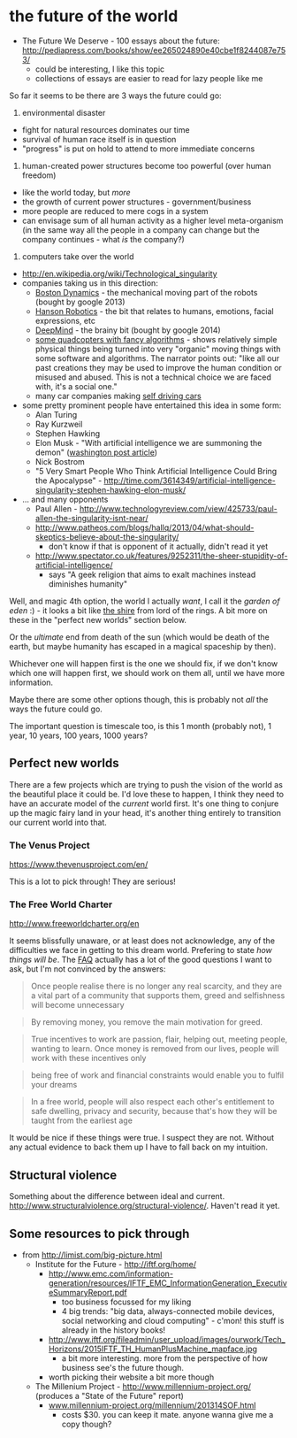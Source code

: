 # the future of the world

* The Future We Deserve - 100 essays about the future: http://pediapress.com/books/show/ee265024890e40cbe1f8244087e753/
  * could be interesting, I like this topic
  * collections of essays are easier to read for lazy people like me

So far it seems to be there are 3 ways the future could go:

1. environmental disaster
  * fight for natural resources dominates our time
  * survival of human race itself is in question
  * "progress" is put on hold to attend to more immediate concerns
1. human-created power structures become too powerful (over human freedom)
  * like the world today, but *more*
  * the growth of current power structures - government/business
  * more people are reduced to mere cogs in a system
  * can envisage sum of all human activity as a higher level meta-organism (in the same way all the people in a company can change but the company continues - what *is* the company?)
1. computers take over the world
  * http://en.wikipedia.org/wiki/Technological_singularity
  * companies taking us in this direction:
    * [Boston Dynamics](http://www.bostondynamics.com/) - the mechanical moving part of the robots (bought by google 2013)
    * [Hanson Robotics](http://www.hansonrobotics.com/) - the bit that relates to humans, emotions, facial expressions, etc
    * [DeepMind](http://deepmind.com/) - the brainy bit (bought by google 2014)
    * [some quadcopters with fancy algorithms](https://www.youtube.com/watch?v=w2itwFJCgFQ) - shows relatively simple physical things being turned into very "organic" moving things with some software and algorithms. The narrator points out: "like all our past creations they may be used to improve the human condition or misused and abused. This is not a technical choice we are faced with, it's a social one."
    * many car companies making [self driving cars](http://en.wikipedia.org/wiki/Autonomous_car)
  * some pretty prominent people have entertained this idea in some form:
    * Alan Turing
    * Ray Kurzweil
    * Stephen Hawking
    * Elon Musk - "With artificial intelligence we are summoning the demon" ([washington post article](http://www.washingtonpost.com/blogs/innovations/wp/2014/10/24/elon-musk-with-artificial-intelligence-we-are-summoning-the-demon/))
    * Nick Bostrom
    * "5 Very Smart People Who Think Artificial Intelligence Could Bring the Apocalypse" - http://time.com/3614349/artificial-intelligence-singularity-stephen-hawking-elon-musk/
  * ... and many opponents
    * Paul Allen - http://www.technologyreview.com/view/425733/paul-allen-the-singularity-isnt-near/
    * http://www.patheos.com/blogs/hallq/2013/04/what-should-skeptics-believe-about-the-singularity/
      * don't know if that is opponent of it actually, didn't read it yet
    * http://www.spectator.co.uk/features/9252311/the-sheer-stupidity-of-artificial-intelligence/
      * says "A geek religion that aims to exalt machines instead diminishes humanity"

Well, and magic 4th option, the world I actually *want*, I call it the *garden of eden* :) - it looks a bit like [the shire](http://www.travelphotoadventures.com/wp-content/uploads/2012/12/Hobbiton-in-New-Zealand-by-Michael-Matti.jpg) from lord of the rings. A bit more on these in the "perfect new worlds" section below.

Or the *ultimate* end from death of the sun (which would be death of the earth, but maybe humanity has escaped in a magical spaceship by then).

Whichever one will happen first is the one we should fix, if we don't know which one will happen first, we should work on them all, until we have more information.

Maybe there are some other options though, this is probably not *all* the ways the future could go.

The important question is timescale too, is this 1 month (probably not), 1 year, 10 years, 100 years, 1000 years?

## Perfect new worlds

There are a few projects which are trying to push the vision of the world as the beautiful place it could be. I'd love these to happen, I think they need to have an accurate model of the *current* world first. It's one thing to conjure up the magic fairy land in your head, it's another thing entirely to transition our current world into that.

### The Venus Project

https://www.thevenusproject.com/en/

This is a lot to pick through! They are serious!

### The Free World Charter

http://www.freeworldcharter.org/en

It seems blissfully unaware, or at least does not acknowledge, any of the difficulties we face in getting to this dream world. Prefering to state *how things will be*. The [FAQ](http://www.freeworldcharter.org/en/faqs) actually has a lot of the good questions I want to ask, but I'm not convinced by the answers:

> Once people realise there is no longer any real scarcity, and they are a vital part of a community that supports them, greed and selfishness will become unnecessary

> By removing money, you remove the main motivation for greed.

> True incentives to work are passion, flair, helping out, meeting people, wanting to learn. Once money is removed from our lives, people will work with these incentives only

> being free of work and financial constraints would enable you to fulfil your dreams

> In a free world, people will also respect each other's entitlement to safe dwelling, privacy and security, because that's how they will be taught from the earliest age

It would be nice if these things were true. I suspect they are not. Without any actual evidence to back them up I have to fall back on my intuition.

## Structural violence

Something about the difference between ideal and current. http://www.structuralviolence.org/structural-violence/. Haven't read it yet.

## Some resources to pick through

* from http://limist.com/big-picture.html
  * Institute for the Future - http://iftf.org/home/
    * http://www.emc.com/information-generation/resources/IFTF_EMC_InformationGeneration_ExecutiveSummaryReport.pdf
      * too business focussed for my liking
      * 4 big trends: "big data, always-connected mobile devices, social networking and cloud computing" - c'mon! this stuff is already in the history books!
    * http://www.iftf.org/fileadmin/user_upload/images/ourwork/Tech_Horizons/2015IFTF_TH_HumanPlusMachine_mapface.jpg
      * a bit more interesting. more from the perspective of how business see's the future though.
    * worth picking their website a bit more though
  * The Millenium Project - http://www.millennium-project.org/ (produces a "State of the Future" report)
    * www.millennium-project.org/millennium/201314SOF.html
      * costs $30. you can keep it mate. anyone wanna give me a copy though?
